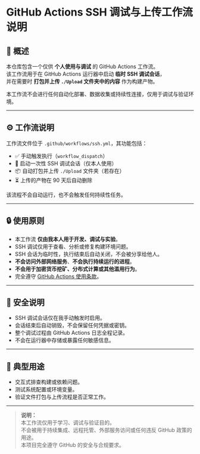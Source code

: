 # GitHub Actions SSH 调试与上传工作流说明

## 📘 概述
本仓库包含一个仅供 **个人使用与调试** 的 GitHub Actions 工作流。  
该工作流用于在 GitHub Actions 运行器中启动 **临时 SSH 调试会话**，  
并在需要时 **打包并上传 `./Upload` 文件夹中的内容** 作为构建产物。

本工作流不会进行任何自动化部署、数据收集或持续性连接，仅用于调试与验证环境。

---

## ⚙️ 工作流说明
工作流文件位于 `.github/workflows/ssh.yml`，其功能包括：

- ✅ 手动触发执行（`workflow_dispatch`）  
- 🔧 启动一次性 SSH 调试会话（仅本人使用）  
- 📦 自动打包并上传 `./Upload` 文件夹（若存在）  
- ⏳ 上传的产物在 90 天后自动删除  

该流程不会自动运行，也不会触发任何持续性任务。

---

## 🔒 使用原则
- 本工作流 **仅由我本人用于开发、调试与实验**。  
- SSH 调试仅用于查看、分析或修复构建环境问题。  
- SSH 会话为临时性，执行结束后自动关闭，不会被分享给他人。  
- **不会访问外部网络服务**、**不会执行持续运行的进程**。  
- **不会用于加密货币挖矿、分布式计算或其他滥用行为**。  
- 完全遵守 [GitHub Actions 使用条款](https://docs.github.com/zh/site-policy/github-terms/github-terms-for-additional-products-and-features#github-actions)。

---

## 🧩 安全说明
- SSH 调试会话仅在我手动触发时启用。  
- 会话结束后自动销毁，不会保留任何凭据或密钥。  
- 整个调试过程由 GitHub Actions 日志全程记录。  
- 不会在运行器中存储或暴露任何敏感信息。  

---

## 🧰 典型用途
- 交互式排查构建或依赖问题。  
- 测试系统配置或环境变量。  
- 验证文件打包与上传流程是否正常工作。  

---

> **说明：**  
> 本工作流仅用于学习、调试与验证目的。  
> 不会被用于持续集成、远程托管、外部服务访问或任何违反 GitHub 政策的用途。  
> 本项目完全遵守 GitHub 的安全与合规要求。
